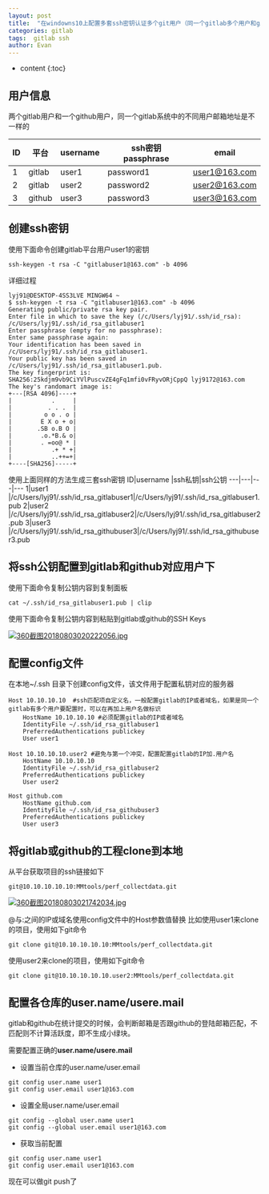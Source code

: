 ```yaml
---
layout: post
title:  "在windowns10上配置多套ssh密钥认证多个git用户（同一个gitlab多个用户和github用户）"
categories: gitlab
tags:  gitlab ssh
author: Evan
---
```

* content
{:toc}

## 用户信息

两个gitlab用户和一个github用户，同一个gitlab系统中的不同用户邮箱地址是不一样的

ID|平台|username |ssh密钥 passphrase| email
---|---|---|---|---
1|gitlab|user1 |password1|user1@163.com
2|gitlab|user2 |password2|user2@163.com
3|github|user3 |password3|user3@163.com

## 创建ssh密钥
使用下面命令创建gitlab平台用户user1的密钥
```
ssh-keygen -t rsa -C "gitlabuser1@163.com" -b 4096
```
详细过程
```
lyj91@DESKTOP-4SS3LVE MINGW64 ~
$ ssh-keygen -t rsa -C "gitlabuser1@163.com" -b 4096
Generating public/private rsa key pair.
Enter file in which to save the key (/c/Users/lyj91/.ssh/id_rsa): /c/Users/lyj91/.ssh/id_rsa_gitlabuser1
Enter passphrase (empty for no passphrase):
Enter same passphrase again:
Your identification has been saved in /c/Users/lyj91/.ssh/id_rsa_gitlabuser1.
Your public key has been saved in /c/Users/lyj91/.ssh/id_rsa_gitlabuser1.pub.
The key fingerprint is:
SHA256:25kdjm9vb9CiYVlPuscvZE4gFq1mfi0vFRyvORjCppQ lyj9172@163.com
The key's randomart image is:
+---[RSA 4096]----+
|           .     |
|          . . .  |
|         o o . o |
|        E X o + o|
|       .SB o.B O |
|        .o.*B.& o|
|        . =oo@ * |
|           .+ * +|
|           ..++=+|
+----[SHA256]-----+
```

使用上面同样的方法生成三套ssh密钥
ID|username |ssh私钥|ssh公钥
---|---|---|---
1|user1 |/c/Users/lyj91/.ssh/id_rsa_gitlabuser1|/c/Users/lyj91/.ssh/id_rsa_gitlabuser1.pub
2|user2 |/c/Users/lyj91/.ssh/id_rsa_gitlabuser2|/c/Users/lyj91/.ssh/id_rsa_gitlabuser2.pub
3|user3 |/c/Users/lyj91/.ssh/id_rsa_githubuser3|/c/Users/lyj91/.ssh/id_rsa_githubuser3.pub


## 将ssh公钥配置到gitlab和github对应用户下

使用下面命令复制公钥内容到复制面板
```
cat ~/.ssh/id_rsa_gitlabuser1.pub | clip
```

使用下面命令复制公钥内容到粘贴到gitlab或github的SSH Keys

[![360截图20180803020222056.jpg](https://i.loli.net/2018/08/03/5b6347d92bc89.jpg)](https://i.loli.net/2018/08/03/5b6347d92bc89.jpg)

## 配置config文件

在本地~/.ssh 目录下创建config文件，该文件用于配置私钥对应的服务器

```
Host 10.10.10.10  #ssh匹配项自定义名，一般配置gitlab的IP或者域名，如果是同一个gitlab有多个用户要配置时，可以在再加上用户名做标识
    HostName 10.10.10.10 #必须配置gitlab的IP或者域名
    IdentityFile ~/.ssh/id_rsa_gitlabuser1
    PreferredAuthentications publickey
    User user1

Host 10.10.10.10.user2 #避免与第一个冲突，配置配置gitlab的IP加.用户名
    HostName 10.10.10.10
    IdentityFile ~/.ssh/id_rsa_gitlabuser2
    PreferredAuthentications publickey
    User user2
	
Host github.com
    HostName github.com
    IdentityFile ~/.ssh/id_rsa_githubuser3
    PreferredAuthentications publickey
    User user3
```

## 将gitlab或github的工程clone到本地

从平台获取项目的ssh链接如下

```
git@10.10.10.10.10:MMtools/perf_collectdata.git
```

[![360截图20180803021742034.jpg](https://i.loli.net/2018/08/03/5b634eab7adf5.jpg)](https://i.loli.net/2018/08/03/5b634eab7adf5.jpg)

@与:之间的IP或域名使用config文件中的Host参数值替换
比如使用user1来clone的项目，使用如下git命令

```
git clone git@10.10.10.10.10:MMtools/perf_collectdata.git
```

使用user2来clone的项目，使用如下git命令

```
git clone git@10.10.10.10.10.user2:MMtools/perf_collectdata.git
```

## 配置各仓库的**user.name/usere.mail**

gitlab和github在统计提交的时候，会判断邮箱是否跟github的登陆邮箱匹配，不匹配则不计算活跃度，即不生成小绿块。

需要配置正确的**user.name/usere.mail**

- 设置当前仓库的user.name/user.email

```
git config user.name user1
git config user.email user1@163.com
```

- 设置全局user.name/user.email

```
git config --global user.name user1
git config --global user.email user1@163.com
```

- 获取当前配置

```
git config user.name user1
git config user.email user1@163.com
```

现在可以做git push了
